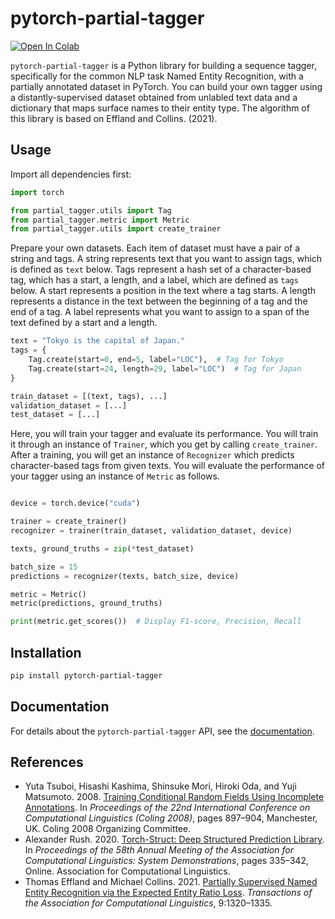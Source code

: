 # pytorch-partial-tagger

[![Open In Colab](https://colab.research.google.com/assets/colab-badge.svg)](https://colab.research.google.com/drive/17GcpKmYn49bMM-mCZhiuRu8dkPZ0WXuD?usp=sharing)

`pytorch-partial-tagger` is a Python library for building a sequence tagger, specifically for the common NLP task Named Entity Recognition, with a partially annotated dataset in PyTorch.
You can build your own tagger using a distantly-supervised dataset obtained from unlabled text data and a dictionary that maps surface names to their entity type.
The algorithm of this library is based on Effland and Collins. (2021).


## Usage

Import all dependencies first:

```py
import torch

from partial_tagger.utils import Tag
from partial_tagger.metric import Metric
from partial_tagger.utils import create_trainer
```

Prepare your own datasets. Each item of dataset must have a pair of a string and tags.
A string represents text that you want to assign tags, which is defined as `text` below.
Tags represent a hash set of a character-based tag, which has a start, a length, and a label, which are defined as `tags` below.
A start represents a position in the text where a tag starts.
A length represents a distance in the text between the beginning of a tag and the end of a tag.
A label represents what you want to assign to a span of the text defined by a start and a length.

```py
text = "Tokyo is the capital of Japan."
tags = {
    Tag.create(start=0, end=5, label="LOC"),  # Tag for Tokyo
    Tag.create(start=24, length=29, label="LOC")  # Tag for Japan
}

train_dataset = [(text, tags), ...]
validation_dataset = [...]
test_dataset = [...]
```

Here, you will train your tagger and evaluate its performance.
You will train it through an instance of `Trainer`, which you get by calling `create_trainer`.
After a training, you will get an instance of `Recognizer` which predicts character-based tags from given texts.
You will evaluate the performance of your tagger using an instance of `Metric` as follows.


```py

device = torch.device("cuda")

trainer = create_trainer()
recognizer = trainer(train_dataset, validation_dataset, device)

texts, ground_truths = zip(*test_dataset)

batch_size = 15
predictions = recognizer(texts, batch_size, device)

metric = Metric()
metric(predictions, ground_truths)

print(metric.get_scores())  # Display F1-score, Precision, Recall
```

## Installation

```bash
pip install pytorch-partial-tagger
```

## Documentation

For details about the `pytorch-partial-tagger` API,  see the [documentation](https://pytorch-partial-tagger.readthedocs.io/en/latest/).

## References

 - Yuta Tsuboi, Hisashi Kashima, Shinsuke Mori, Hiroki Oda, and Yuji Matsumoto. 2008. [Training Conditional Random Fields Using Incomplete Annotations](https://aclanthology.org/C08-1113/). In _Proceedings of the 22nd International Conference on Computational Linguistics (Coling 2008)_, pages 897–904, Manchester, UK. Coling 2008 Organizing Committee.
- Alexander Rush. 2020. [Torch-Struct: Deep Structured Prediction Library](https://aclanthology.org/2020.acl-demos.38/). In _Proceedings of the 58th Annual Meeting of the Association for Computational Linguistics: System Demonstrations_, pages 335–342, Online. Association for Computational Linguistics.
- Thomas Effland and Michael Collins. 2021. [Partially Supervised Named Entity Recognition via the Expected Entity Ratio Loss](https://aclanthology.org/2021.tacl-1.78/). _Transactions of the Association for Computational Linguistics_, 9:1320–1335.
